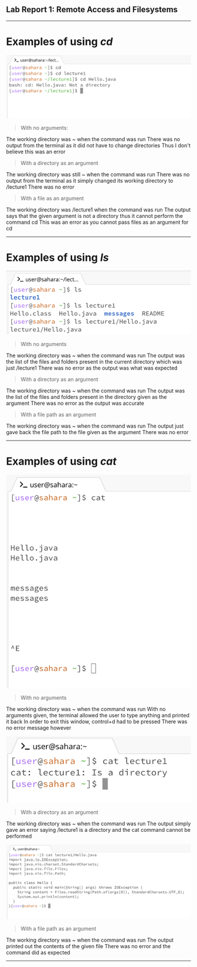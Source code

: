 ## Lab Report 1: Remote Access and Filesystems
---
# Examples of using *cd*

![Image](cd_examples.png)

> With no arguments:

The working directory was ~ when the command was run
There was no output from the terminal as it did not have to change directories 
Thus I don't believe this was an error

> With a directory as an argument

The working directory was still ~ when the command was run
There was no output from the terminal as it simply changed its working directory to /lecture1
There was no error

> With a file as an argument

The working directory was /lecture1 when the command was run
The output says that the given argument is not a directory thus it cannot perform the command cd
This was an error as you cannot pass files as an argument for cd

---

# Examples of using *ls*

![Image](ls_examples.png)

> With no arguments

The working directory was ~ when the command was run
The output was the list of the files and folders present in the current directory which was just /lecture1
There was no error as the output was what was expected

> With a directory as an argument

The working directory was ~ when the command was run
The output was the list of the files and folders present in the directory given as the argument
There was no error as the output was accurate

> With a file path as an argument

The working directory was ~ when the command was run
The output just gave back the file path to the file given as the argument
There was no error

---

# Examples of using *cat*

![Image](cat_noarg.png)

> With no arguments

The working directory was ~ when the command was run
With no arguments given, the terminal allowed the user to type anything and printed it back
In order to exit this window, control+d had to be pressed
There was no error message however


![Image](cat_dir.png)

> With a directory as an argument

The working directory was ~ when the command was run
The output simply gave an error saying /lecture1 is a directory and the cat command cannot be performed


![Image](cat_file.png)

> With a file path as an argument

The working directory was ~ when the command was run
The output printed out the contents of the given file
There was no error and the command did as expected

---
